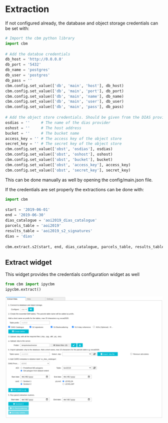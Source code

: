 # Extraction



If not configured already, the database and object storage credentials can be set with:
```python
# Import the cbm python library
import cbm

# Add the databse credentials
db_host = 'http://0.0.0.0'
db_port = '5432'
db_name = 'postgres'
db_user = 'postgres'
db_pass = ''
cbm.config.set_value(['db', 'main', 'host'], db_host)
cbm.config.set_value(['db', 'main', 'port'], db_port)
cbm.config.set_value(['db', 'main', 'name'], db_name)
cbm.config.set_value(['db', 'main', 'user'], db_user)
cbm.config.set_value(['db', 'main', 'pass'], db_pass)

# Add the object store credentials. Should be given from the DIAS provider.
osdias = ''     # The name of the dias provider
oshost = ''     # The host address
bucket = ''     # The bucket name
access_key = '' # The access key of the object store
secret_key = '' # The secret key of the object store
cbm.config.set_value(['obst', 'osdias'], osdias)
cbm.config.set_value(['obst', 'oshost'], oshost)
cbm.config.set_value(['obst', 'bucket'], bucket)
cbm.config.set_value(['obst', 'access_key'], access_key)
cbm.config.set_value(['obst', 'secret_key'], secret_key)
```

This can be done manually as well by opening the config/main.json file.


If the credentials are set properly the extractions can be done with:
```python
import cbm

start = '2019-06-01'
end = '2019-06-30'
dias_catalogue = 'aoi2019_dias_catalogue'
parcels_table = 'aoi2019'
results_table = 'aoi2019_s2_signatures'
dias = 'dias'

cbm.extract.s2(start, end, dias_catalogue, parcels_table, results_table, dias)
```


## Extract widget

This widget provides the credentials configuration widget as well

```python
from cbm import ipycbm
ipycbm.extract()
```

![](https://raw.githubusercontent.com/konanast/cbm_media/main/ipycbm_extract_01.png)
